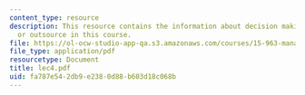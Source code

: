 ```yaml
---
content_type: resource
description: This resource contains the information about decision makingn-insource
  or outsource in this course.
file: https://ol-ocw-studio-app-qa.s3.amazonaws.com/courses/15-963-management-accounting-and-control-spring-2007/fa787e542db9e2380d88b603d18c068b_lec4.pdf
file_type: application/pdf
resourcetype: Document
title: lec4.pdf
uid: fa787e54-2db9-e238-0d88-b603d18c068b
---
```


